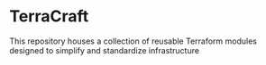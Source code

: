 # TerraCraft
This repository houses a collection of reusable Terraform modules designed to simplify and standardize infrastructure
